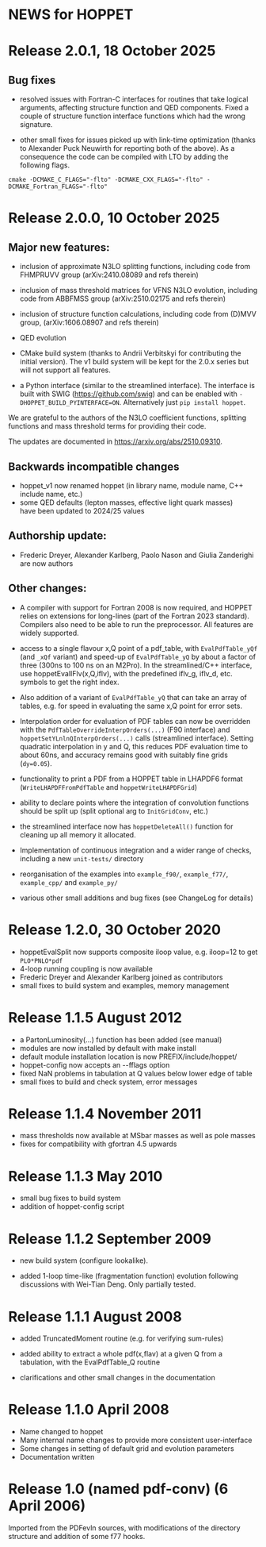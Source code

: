 # NEWS for HOPPET

# Release 2.0.1, 18 October 2025

## Bug fixes

* resolved issues with Fortran-C interfaces for routines that take
  logical arguments, affecting structure function and QED
  components. Fixed a couple of structure function interface functions
  which had the wrong signature.
  
* other small fixes for issues picked up with link-time optimization
  (thanks to Alexander Puck Neuwirth for reporting both of the
  above). As a consequence the code can be compiled with LTO by adding
  the following flags.

```
cmake -DCMAKE_C_FLAGS="-flto" -DCMAKE_CXX_FLAGS="-flto" -DCMAKE_Fortran_FLAGS="-flto"
```


# Release 2.0.0, 10 October 2025

## Major new features:

* inclusion of approximate N3LO splitting functions, including code from 
  FHMPRUVV group (arXiv:2410.08089 and refs therein)

* inclusion of mass threshold matrices for VFNS N3LO evolution, including
  code from ABBFMSS group (arXiv:2510.02175 and refs therein)

* inclusion of structure function calculations, including code from (D)MVV
  group, (arXiv:1606.08907 and refs therein)

* QED evolution

* CMake build system (thanks to Andrii Verbitskyi for contributing the
  initial version). The v1 build system will be kept for the 2.0.x
  series but will not support all features.

* a Python interface (similar to the streamlined interface). The
  interface is built with SWIG (https://github.com/swig) and can be
  enabled with `-DHOPPET_BUILD_PYINTERFACE=ON`. Alternatively just `pip
  install hoppet`.
  
We are grateful to the authors of the N3LO coefficient functions,
splitting functions and mass threshold terms for providing their code. 

The updates are documented in https://arxiv.org/abs/2510.09310.

## Backwards incompatible changes

* hoppet_v1 now renamed hoppet (in library name, module name, C++
  include name, etc.)
* some QED defaults (lepton masses, effective light quark masses)  
  have been updated to 2024/25 values

## Authorship update: 

* Frederic Dreyer, Alexander Karlberg, Paolo Nason and Giulia Zanderighi
  are now authors

## Other changes:

* A compiler with support for Fortran 2008 is now required, and HOPPET relies
  on extensions for long-lines (part of the Fortran 2023 standard). Compilers
  also need to be able to run the preprocessor. All features are widely supported.

* access to a single flavour x,Q point of a pdf_table, with
  `EvalPdfTable_yQf` (and `_xQf` variant) and speed-up of
  `EvalPdfTable_yQ` by about a factor of three (300ns to 100 ns on an
  M2Pro). In the streamlined/C++ interface, use hoppetEvalIFlv(x,Q,iflv),
  with the predefined iflv_g, iflv_d, etc. symbols to get the right index. 
  
* Also addition of a variant of `EvalPdfTable_yQ` that can take
  an array of tables, e.g. for speed in evaluating the same x,Q point
  for error sets.

* Interpolation order for evaluation of PDF tables can now be overridden
  with the `PdfTableOverrideInterpOrders(...)` (F90 interface) and
  `hoppetSetYLnlnQInterpOrders(...)` calls (streamlined interface).
  Setting quadratic interpolation in y and Q, this reduces PDF
  evaluation time to about 60ns, and accuracy remains good with suitably
  fine grids (`dy=0.05`).

* functionality to print a PDF from a HOPPET table in LHAPDF6 format
  (`WriteLHAPDFFromPdfTable` and `hoppetWriteLHAPDFGrid`)

* ability to declare points where the integration of convolution
  functions should be split up (split optional arg to `InitGridConv`, etc.)

* the streamlined interface now has `hoppetDeleteAll()` function for cleaning up
  all memory it allocated.

* Implementation of continuous integration and a wider range of checks, including 
  a new `unit-tests/` directory

* reorganisation of the examples into `example_f90/`, `example_f77/`,
  `example_cpp/` and `example_py/`  

* various other small additions and bug fixes (see ChangeLog for details)


# Release 1.2.0, 30 October 2020

* hoppetEvalSplit now supports composite iloop value, e.g. iloop=12
  to get `PLO*PNLO*pdf`
* 4-loop running coupling is now available
* Frederic Dreyer and Alexander Karlberg joined as contributors
* small fixes to build system and examples, memory management


# Release 1.1.5  August 2012

* a PartonLuminosity(...) function has been added (see manual)
* modules are now installed by default with make install
* default module installation location is now PREFIX/include/hoppet/
* hoppet-config now accepts an --fflags option
* fixed NaN problems in tabulation at Q values below lower edge of table
* small fixes to build and check system, error messages


# Release 1.1.4  November 2011

* mass thresholds now available at MSbar masses as well as pole masses
* fixes for compatibility with gfortran 4.5 upwards


# Release 1.1.3  May 2010

* small bug fixes to build system
* addition of hoppet-config script


# Release 1.1.2  September 2009


* new build system (configure lookalike).

* added 1-loop time-like (fragmentation function) evolution following
  discussions with Wei-Tian Deng. Only partially tested.


# Release 1.1.1  August 2008


* added TruncatedMoment routine (e.g. for verifying sum-rules)

* added ability to extract a whole pdf(x,flav) at a given Q from a
  tabulation, with the EvalPdfTable_Q routine

* clarifications and other small changes in the documentation


# Release 1.1.0  April 2008


* Name changed to hoppet
* Many internal name changes to provide more consistent user-interface
* Some changes in setting of default grid and evolution parameters
* Documentation written


# Release 1.0 (named pdf-conv) (6 April 2006)


Imported from the PDFevln sources, with modifications of the directory
structure and addition of some f77 hooks.
